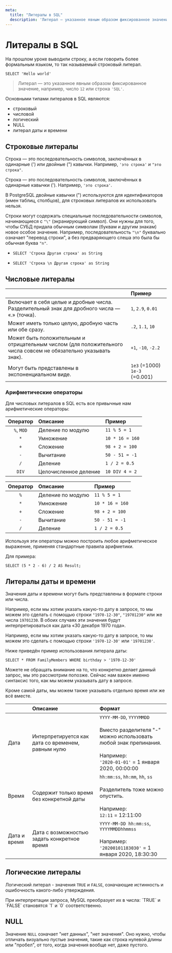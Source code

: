 ```yaml
---
meta:
  title: "Литералы в SQL"
  description: 'Литерал — указанное явным образом фиксированное значение, например, число 12 или строка "SQL". В MySQL существуют следующие типы литералов: числовой, строковый, логический, NULL, битовый, шестнадцатеричный и литерал даты и времени.'
---
```


# Литералы в SQL

На прошлом уроке выводили строку, а если говорить более формальным языком, то так называемый строковый литерал.

```sql-executable
SELECT 'Hello world'
```

> Литерал — это указанное явным образом фиксированное значение, например, число `12` или строка `'SQL'`.

Основными типами литералов в SQL являются:

- строковый
- числовой
- логический
- NULL
- литерал даты и времени

## Строковые литералы

<MySQLOnly>

Строка — это последовательность символов, заключённых в одинарные (') или двойные (") кавычки.
Например, `'это строка'` и `"это строка"`.

</MySQLOnly>

<PostgreSQLOnly>

Строка — это последовательность символов, заключённых в одинарные кавычки (').
Например, `'это строка'`.

В PostgreSQL двойные кавычки (") используются для идентификаторов (имен таблиц, столбцов), для строковых литералов их использовать нельзя.

</PostgreSQLOnly>

Строки могут содержать специальные последовательности символов, начинающиеся с `"\"` (экранирующий символ). Они нужны для того, чтобы СУБД придала обычным символам (буквам и другим знакам) новое особое значение. Например, последовательность `"\n"` буквально означает "перевод строки", а без предваряющего слеша это была бы обычная буква `"n"`.

- ```sql-Family-executable
  SELECT 'Строка Другая строка' as String
  ```

- ```sql-Family-executable
  SELECT 'Строка \n Другая строка' as String
  ```

## Числовые литералы

|                                                                                                                  | Пример                        |
| :--------------------------------------------------------------------------------------------------------------- | :---------------------------- |
| Включает в себя целые и дробные числа. Разделительный знак для дробного числа — «.» (точка).                     | `1`, `2.9`, `0.01`            |
| Может иметь только целую, дробную часть или обе сразу.                                                           | `.2`, `1.1`, `10`             |
| Может быть положительным и отрицательным числом (для положительного числа совсем не обязательно указывать знак). | `+1`, `-10`, `-2.2`           |
| Могут быть представлены в экспоненциальном виде.                                                                 | `1e3` (=1000) `1e-3` (=0.001) |

### Арифметические операторы

Для числовых литералов в SQL есть все привычные нам арифметические операторы:

<MySQLOnly>

|  Оператор  | Описание              | Пример          |
| :--------: | :-------------------- | :-------------- |
| `%`, `MOD` | Деление по модулю     | `11 % 5 = 1`    |
|    `*`     | Умножение             | `10 * 16 = 160` |
|    `+`     | Сложение              | `98 + 2 = 100`  |
|    `-`     | Вычитание             | `50 - 51 = -1`  |
|    `/`     | Деление               | `1 / 2 = 0.5`   |
|   `DIV`    | Целочисленное деление | `10 DIV 4 = 2`  |

</MySQLOnly>

<PostgreSQLOnly>

| Оператор | Описание          | Пример          |
| :------: | :---------------- | :-------------- |
|   `%`    | Деление по модулю | `11 % 5 = 1`    |
|   `*`    | Умножение         | `10 * 16 = 160` |
|   `+`    | Сложение          | `98 + 2 = 100`  |
|   `-`    | Вычитание         | `50 - 51 = -1`  |
|   `/`    | Деление           | `1 / 2 = 0.5`   |

</PostgreSQLOnly>

Используя эти операторы можно построить любое арифметическое выражение, применяя стандартные правила арифметики.

Для примера:

```sql-Family-executable
SELECT (5 * 2 - 6) / 2 AS Result;
```

## Литералы даты и времени

Значения даты и времени могут быть представлены в формате строки или числа.

<MySQLOnly>

Например, если мы хотим указать какую-то дату в запросе, то мы можем это сделать с помощью строки `"1970-12-30"`, `"19701230"` или же числа `19701230`.
В обоих случаях эти значения будут интерпретироваться как дата «30 декабря 1970 года».

</MySQLOnly>

<PostgreSQLOnly>

Например, если мы хотим указать какую-то дату в запросе, то мы можем это сделать с помощью строки `'1970-12-30'` или `'19701230'`.

</PostgreSQLOnly>

Ниже приведён пример использования литерала даты:

```sql-Family-executable
SELECT * FROM FamilyMembers WHERE birthday > '1970-12-30'
```

Можете не обращать внимание на то, что конкретно делает данный запрос, мы это рассмотрим попозже. Сейчас нам важен именно синтаксис того, как мы можем указывать дату в запросе.

Кроме самой даты, мы можем также указывать отдельно время или же всё вместе.

|              | Описание                                           | Формат                                                                                                                                                                        |
| :----------- | :------------------------------------------------- | :---------------------------------------------------------------------------------------------------------------------------------------------------------------------------- |
| Дата         | Интерпретируется как дата со временем, равным нулю | `YYYY-MM-DD`, `YYYYMMDD` <br /><br /> Вместо разделителя "-" можно использовать любой знак препинания. <br /><br /> Например: <br /> `'2020-01-01'` = 1 января 2020, 00:00:00 |
| Время        | Содержит только время без конкретной даты          | `hh:mm:ss`, `hh:mm`, `hh`, `ss` <br /><br /> Разделитель тоже можно опустить. <br /><br /> Например: <br /> `12:11` = 12:11:00                                                |
| Дата и время | Дата с возможностью задать конкретное время        | `YYYY-MM-DD hh:mm:ss`, `YYYYMMDDhhmmss` <br /><br /> Например: <br /> `'20200101183030'` = 1 января 2020, 18:30:30                                                            |

## Логические литералы

Логический литерал - значения `TRUE` и `FALSE`, означающие истинность и ошибочность какого-либо утверждения.

<MySQLOnly>
    При интерпретации запроса, MySQL преобразует их в числа: `TRUE` и `FALSE` становятся
    `1` и `0` соответственно.
</MySQLOnly>

## NULL

Значение `NULL` означает "нет данных", "нет значения". Оно нужно, чтобы отличать визуально пустые значения, такие как строка нулевой длины или "пробел", от того, когда значения вообще нет, даже пустого.

